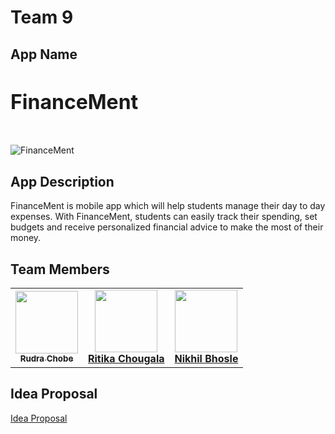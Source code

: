 # Team 9

## App Name
<h3 style = "font-size: 2rem; font-weight: bold;">FinanceMent</h3>
<br>
<img src="file:///C:/Users/RITIKA/Pictures/Screenshots/MAD.png" alt="FinanceMent" class="logo">

## App Description
<p> FinanceMent is mobile app which will help students manage their day to day expenses. With FinanceMent, students can easily track their spending, set budgets and receive personalized financial advice to make the most of their money.</p>

## Team Members
<p align ="center">
<table>
 <tbody>
   <tr>
     <td align="center"><a href="https://github.com/Rudra2"><img src="https://avatars.githubusercontent.com/u/45117180?v=4" width="100px;" alt=""/></br><sub>
<b>Rudra Chobe</b></sub></a><br/></td>
     <td align="center"><a href="https://github.com/ChougalaRitika"><img src="https://github.com/account" width="100px"; alt=""/></br></sub>
<b>Ritika Chougala</b></sub></a><br/></td>
     <td align="center"><a href="https://github.com/nikhilScaleup"><img src="https://avatars.githubusercontent.com/u/64263508?v=4" width="100px"; alt=""/></br></sub><b>Nikhil Bhosle</b></sub></a><br/></td>
      </tr>
     </tbody>
    </table>
</p>

## Idea Proposal
[Idea Proposal](https://paceuniversity-my.sharepoint.com/:w:/r/personal/rc93170n_pace_edu/_layouts/15/Doc.aspx?sourcedoc=%7B5911A151-AEC5-4463-BEC4-E07F87A5D5AB%7D&file=ideaproposaltemplate.docx&action=default&mobileredirect=true)
  




